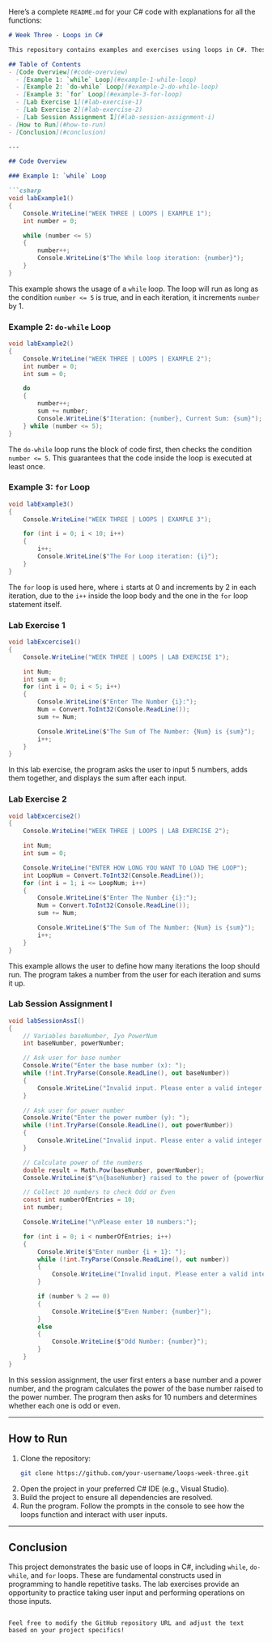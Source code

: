 Here’s a complete `README.md` for your C# code with explanations for all the functions:

```markdown
# Week Three - Loops in C#

This repository contains examples and exercises using loops in C#. These examples demonstrate the `while`, `do-while`, `for` loops, and cover basic arithmetic operations as well as user input handling. The exercises also include examples of working with numbers, summing inputs, and identifying even and odd numbers.

## Table of Contents
- [Code Overview](#code-overview)
  - [Example 1: `while` Loop](#example-1-while-loop)
  - [Example 2: `do-while` Loop](#example-2-do-while-loop)
  - [Example 3: `for` Loop](#example-3-for-loop)
  - [Lab Exercise 1](#lab-exercise-1)
  - [Lab Exercise 2](#lab-exercise-2)
  - [Lab Session Assignment I](#lab-session-assignment-i)
- [How to Run](#how-to-run)
- [Conclusion](#conclusion)

---

## Code Overview

### Example 1: `while` Loop

```csharp
void labExample1()
{
    Console.WriteLine("WEEK THREE | LOOPS | EXAMPLE 1");
    int number = 0;

    while (number <= 5)
    {
        number++;
        Console.WriteLine($"The While loop iteration: {number}");
    }
}
```

This example shows the usage of a `while` loop. The loop will run as long as the condition `number <= 5` is true, and in each iteration, it increments `number` by 1.

### Example 2: `do-while` Loop

```csharp
void labExample2()
{
    Console.WriteLine("WEEK THREE | LOOPS | EXAMPLE 2");
    int number = 0;
    int sum = 0;

    do
    {
        number++;
        sum += number;
        Console.WriteLine($"Iteration: {number}, Current Sum: {sum}");
    } while (number <= 5);
}
```

The `do-while` loop runs the block of code first, then checks the condition `number <= 5`. This guarantees that the code inside the loop is executed at least once.

### Example 3: `for` Loop

```csharp
void labExample3()
{
    Console.WriteLine("WEEK THREE | LOOPS | EXAMPLE 3");

    for (int i = 0; i < 10; i++)
    {
        i++;
        Console.WriteLine($"The For Loop iteration: {i}");
    }
}
```

The `for` loop is used here, where `i` starts at 0 and increments by 2 in each iteration, due to the `i++` inside the loop body and the one in the `for` loop statement itself.

### Lab Exercise 1

```csharp
void labExcercise1()
{
    Console.WriteLine("WEEK THREE | LOOPS | LAB EXERCISE 1");

    int Num;
    int sum = 0;
    for (int i = 0; i < 5; i++)
    {
        Console.WriteLine($"Enter The Number {i}:");
        Num = Convert.ToInt32(Console.ReadLine());
        sum += Num;

        Console.WriteLine($"The Sum of The Number: {Num} is {sum}");
        i++;
    }
}
```

In this lab exercise, the program asks the user to input 5 numbers, adds them together, and displays the sum after each input.

### Lab Exercise 2

```csharp
void labExcercise2()
{
    Console.WriteLine("WEEK THREE | LOOPS | LAB EXERCISE 2");

    int Num;
    int sum = 0;

    Console.WriteLine("ENTER HOW LONG YOU WANT TO LOAD THE LOOP");
    int LoopNum = Convert.ToInt32(Console.ReadLine());
    for (int i = 1; i <= LoopNum; i++)
    {
        Console.WriteLine($"Enter The Number {i}:");
        Num = Convert.ToInt32(Console.ReadLine());
        sum += Num;

        Console.WriteLine($"The Sum of The Number: {Num} is {sum}");
        i++;
    }
}
```

This example allows the user to define how many iterations the loop should run. The program takes a number from the user for each iteration and sums it up.

### Lab Session Assignment I

```csharp
void labSessionAssI()
{
    // Variables baseNumber, Iyo PowerNum
    int baseNumber, powerNumber;

    // Ask user for base number 
    Console.Write("Enter the base number (x): ");
    while (!int.TryParse(Console.ReadLine(), out baseNumber))
    {
        Console.WriteLine("Invalid input. Please enter a valid integer for the base number.");
    }

    // Ask user for power number
    Console.Write("Enter the power number (y): ");
    while (!int.TryParse(Console.ReadLine(), out powerNumber))
    {
        Console.WriteLine("Invalid input. Please enter a valid integer for the power number.");
    }

    // Calculate power of the numbers
    double result = Math.Pow(baseNumber, powerNumber);
    Console.WriteLine($"\n{baseNumber} raised to the power of {powerNumber} is: {result}");

    // Collect 10 numbers to check Odd or Even
    const int numberOfEntries = 10;
    int number;

    Console.WriteLine("\nPlease enter 10 numbers:");

    for (int i = 0; i < numberOfEntries; i++)
    {
        Console.Write($"Enter number {i + 1}: ");
        while (!int.TryParse(Console.ReadLine(), out number))
        {
            Console.WriteLine("Invalid input. Please enter a valid integer.");
        }

        if (number % 2 == 0)
        {
            Console.WriteLine($"Even Number: {number}");
        }
        else
        {
            Console.WriteLine($"Odd Number: {number}");
        }
    }
}
```

In this session assignment, the user first enters a base number and a power number, and the program calculates the power of the base number raised to the power number. The program then asks for 10 numbers and determines whether each one is odd or even.

---

## How to Run

1. Clone the repository:
   ```bash
   git clone https://github.com/your-username/loops-week-three.git
   ```
2. Open the project in your preferred C# IDE (e.g., Visual Studio).
3. Build the project to ensure all dependencies are resolved.
4. Run the program. Follow the prompts in the console to see how the loops function and interact with user inputs.

---

## Conclusion

This project demonstrates the basic use of loops in C#, including `while`, `do-while`, and `for` loops. These are fundamental constructs used in programming to handle repetitive tasks. The lab exercises provide an opportunity to practice taking user input and performing operations on those inputs. 
```

Feel free to modify the GitHub repository URL and adjust the text based on your project specifics!
